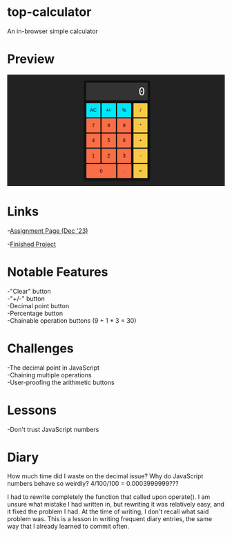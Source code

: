 # top-calculator
An in-browser simple calculator

# Preview

<div align="center">
    <img src="./project-preview.png">
</div>

# Links

-[Assignment Page (Dec '23)](https://www.theodinproject.com/lessons/foundations-calculator)

-[Finished Project](https://erreurdesyntaxe.github.io/top-calculator/)

# Notable Features

-"Clear" button  
-"+/-" button  
-Decimal point button  
-Percentage button  
-Chainable operation buttons  (9 + 1 * 3 = 30)

# Challenges

-The decimal point in JavaScript  
-Chaining multiple operations  
-User-proofing the arithmetic buttons  

# Lessons

-Don't trust JavaScript numbers  

# Diary

How much time did I waste on the decimal issue? Why do JavaScript numbers 
behave so weirdly? 4/100/100 = 0.0003999999???

I had to rewrite completely the function that called upon operate(). I am 
unsure what mistake I had written in, but rewriting it was relatively easy,
and it fixed the problem I had. At the time of writing, I don't recall what said
problem was. This is a lesson in writing frequent diary entries, the same way
that I already learned to commit often. 